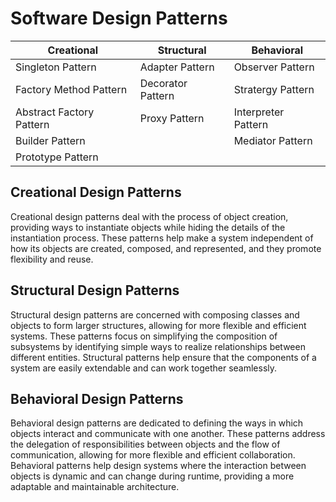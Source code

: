 
# Software Design Patterns

| Creational               | Structural               | Behavioral               |
|--------------------------|--------------------------|--------------------------|
| Singleton Pattern        | Adapter Pattern          | Observer Pattern         |
| Factory Method Pattern   | Decorator Pattern        | Stratergy Pattern        |
| Abstract Factory Pattern | Proxy Pattern            | Interpreter Pattern      |
| Builder Pattern          |                          | Mediator Pattern         |
| Prototype Pattern        |                          |                          |

## Creational Design Patterns

Creational design patterns deal with the process of object creation, providing ways to instantiate objects while hiding the details of the instantiation process. These patterns help make a system independent of how its objects are created, composed, and represented, and they promote flexibility and reuse.

## Structural Design Patterns

Structural design patterns are concerned with composing classes and objects to form larger structures, allowing for more flexible and efficient systems. These patterns focus on simplifying the composition of subsystems by identifying simple ways to realize relationships between different entities. Structural patterns help ensure that the components of a system are easily extendable and can work together seamlessly.

## Behavioral Design Patterns

Behavioral design patterns are dedicated to defining the ways in which objects interact and communicate with one another. These patterns address the delegation of responsibilities between objects and the flow of communication, allowing for more flexible and efficient collaboration. Behavioral patterns help design systems where the interaction between objects is dynamic and can change during runtime, providing a more adaptable and maintainable architecture.